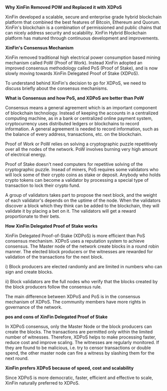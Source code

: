 ﻿**Why XinFin Removed POW and Replaced it with XDPoS**

XinFin developed a scalable, secure and enterprise grade hybrid blockchain platform that combined the best features of Bitcoin, Ethereum and Quorum. XinFin's blockchain is a combination of permissioned and public chains that can nicely address security and scalability. XinFin Hybrid Blockchain platform has matured through continuous development and improvements.


**XinFin's Consensus Mechanism**

XinFin removed traditional high electrical power consumption based mining mechanism called PoW (Proof of Work). Instead XinFin adopted an improved consensus methodology called PoS (Proof of Stake), and is now slowly moving towards XinFin Delegated Proof of Stake (XDPoS).

To understand behind XinFin's decision to go for XDPoS, we need to discuss briefly about the consensus mechanisms.

**What is Consensus and how PoS, and XDPoS are better than PoW**

Consensus means a general agreement which is an important component of blockchain technology. Instead of keeping the accounts in a centralized computing machine, as in a bank or centralized online payment system, cryptocurrency uses distributed ledgers or blockchains to record information. A general agreement is needed to record information, such as the balance of every address, transactions, etc. on the blockchain.

Proof of Work or PoW relies on solving a cryptographic puzzle repetitively over all the nodes of the network. PoW involves burning very high amount of electrical energy.

Proof of Stake doesn't need computers for repetitive solving of the cryptographic puzzle. Insead of miners, PoS requires some validators who will lock some of their crypto coins as stake or deposit. Anybody who holds crypto tokens can become a validator by processing a special type of transaction to lock their crypto fund.

A group of validators takes part to propose the next block, and the weight of each validator's depends on the uptime of the node. When the validators discover a block which they think can be added to the blockchain, they will validate it by placing a bet on it. The validators will get a reward proportionate to their bets.

**How XinFin Delegated Proof of Stake works**

XinFin Delegated Proof-of-Stake (XDPoS) is more efficient than PoS consensus mechanism. XDPoS uses a reputation system to achieve consensus. The Master node of the network create blocks in a round robin manner. The elected block producers or the witnesses are rewarded for validation of the transactions for the next block.

i) Block producers are elected randomly and are limited in numbers who can sign and create blocks.

ii) Block validators are the full nodes who verify that the blocks created by the block producers follow the consensus rule.

The main difference between XDPoS and PoS is in the consensus mechanism of XDPoS. The community members have more rights in governance of the network.

**pos and cons of XinFin Delegated Proof of Stake**

In XDPoS consensus, only the Master Node or the block producers can create the blocks. The transactions are permitted only within the limited number of witnesses. Therefore, XDPoS helps to make processing faster, reduce cost and improve scaling. The witnesses are regularly monitored. If they are found to be malicious, i.e. try to censor transactions or double spend, the other master node can fire a witness by slashing them for the next round.

**XinFin prefers XDPoS because of speed, cost and scalability**

Since XDPoS is more democratic, faster, efficient and effective to scale, XinFin naturally preferred to XDPoS.

